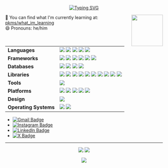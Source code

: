 <div align="center">
  
[![Typing SVG](https://readme-typing-svg.demolab.com?font=Fira+Code&size=40&duration=2500&pause=1000&color=1FFF0F&vCenter=true&random=false&width=480&lines=Hi%2C+I+am+Dhruv+Jain;I+am+only+a+human)](https://git.io/typing-svg)
</div>

<div id="header" >
  <img align="right" src="https://media.giphy.com/media/M9gbBd9nbDrOTu1Mqx/giphy.gif" height="100" width="100"/>
 🔭 You can find what I'm currently learning at: <a href="https://dhruvkjain.github.io/pkms/what_im_learning">pkms/what_im_learning</a><br>
<!--  👯 I’m looking to collaborate on Javascript/Typescript related projects.<br> -->
 😄 Pronouns: he/him

</div>

<br>

<table>
  <tr>
    <td><strong>Languages</strong></td>
    <td>
      <img src="https://img.shields.io/badge/TypeScript-darkblue?style=flat&logo=typescript&logoColor=white" />
      <img src="https://img.shields.io/badge/JavaScript-darkblue?style=flat&logo=javascript&logoColor=white" />
      <img src="https://img.shields.io/badge/Python-darkblue?style=flat&logo=python&logoColor=white" />
      <img src="https://img.shields.io/badge/C++-darkblue?style=flat&logo=cplusplus&logoColor=white" />
      <img src="https://img.shields.io/badge/Rust-darkblue?style=flat&logo=rust&logoColor=white" />
    </td>
  </tr>
  <tr>
    <td><strong>Frameworks</strong></td>
    <td>
      <img src="https://img.shields.io/badge/React.js-darkgreen?style=flat&logo=react&logoColor=white" />
      <img src="https://img.shields.io/badge/Node.js-darkgreen?style=flat&logo=node.js&logoColor=white" />
      <img src="https://img.shields.io/badge/Next.js-darkgreen?style=flat&logo=next.js&logoColor=white" />
      <img src="https://img.shields.io/badge/TailwindCSS-darkgreen?style=flat&logo=tailwindcss&logoColor=white" />
      <img src="https://img.shields.io/badge/Bootstrap-darkgreen?style=flat&logo=bootstrap&logoColor=white" />
      <img src="https://img.shields.io/badge/Qt-darkgreen?style=flat&logo=qt&logoColor=white" />
    </td>
  </tr>
  <tr>
    <td><strong>Databases</strong></td>
    <td>
      <img src="https://img.shields.io/badge/MongoDB-darkred?style=flat&logo=mongodb&logoColor=white" />
      <img src="https://img.shields.io/badge/PostgreSQL-darkred?style=flat&logo=postgresql&logoColor=white" />
      <img src="https://img.shields.io/badge/Firebase-darkred?style=flat&logo=firebase&logoColor=white" />
      <img src="https://img.shields.io/badge/Redis-darkred?style=flat&logo=redis&logoColor=white" />
    </td>
  </tr>
  <tr>
    <td><strong>Libraries</strong></td>
    <td>
      <img src="https://img.shields.io/badge/Three.js-darkorange?style=flat&logo=threedotjs&logoColor=white" />
      <img src="https://img.shields.io/badge/Express.js-darkorange?style=flat&logo=express&logoColor=white" />
      <img src="https://img.shields.io/badge/Socket.io-darkorange?style=flat&logo=socket.io&logoColor=white" />
      <img src="https://img.shields.io/badge/Mongoose-darkorange?style=flat&logo=mongoose&logoColor=white" />
      <img src="https://img.shields.io/badge/ShadcnUI-darkorange?style=flat&logo=shadcnui&logoColor=white" />
      <img src="https://img.shields.io/badge/Zod-darkorange?style=flat&logo=zod&logoColor=white" />
      <img src="https://img.shields.io/badge/Husky-darkorange?style=flat&logo=husky&logoColor=white" />
      <img src="https://img.shields.io/badge/Knip-darkorange?style=flat&logo=knip&logoColor=white" />
      <img src="https://img.shields.io/badge/Jest-darkorange?style=flat&logo=jest&logoColor=white" />
      <img src="https://img.shields.io/badge/SuperTest-darkorange?style=flat&logo=supertest&logoColor=white" />
    </td>
  </tr>
  <tr>
    <td><strong>Tools</strong></td>
    <td>
      <img src="https://img.shields.io/badge/Docker-informational?style=flat&logo=docker&logoColor=white" />
    </td>
  </tr>
  <tr>
    <td><strong>Platforms</strong></td>
    <td>
      <img src="https://img.shields.io/badge/GitHub-black?style=flat&logo=github&logoColor=white" />
      <img src="https://img.shields.io/badge/Vercel-black?style=flat&logo=vercel&logoColor=white" />
      <img src="https://img.shields.io/badge/Postman-black?style=flat&logo=postman&logoColor=white" />
      <img src="https://img.shields.io/badge/Render-black?style=flat&logo=render&logoColor=white" />
      <img src="https://img.shields.io/badge/Railway.app-black?style=flat&logo=railway&logoColor=white" />
    </td>
  </tr>
   <tr>
    <td><strong>Design</strong></td>
    <td>
     <img src="https://img.shields.io/badge/Figma-%235c0d91?style=flat&logo=figma&logoColor=white" />
    </td>
  </tr>
<tr>
  <td><strong>Operating Systems</strong></td>
  <td>
    <img src="https://img.shields.io/badge/Arch_Linux-2C2C2C?style=flat&logo=arch-linux&logoColor=white" />
    <img src="https://img.shields.io/badge/Windows-2C2C2C?style=flat&logo=windows&logoColor=white" />
  </td>
</tr>
</table>





- [![Gmail Badge](https://img.shields.io/badge/-dkjain2005co@gmail.com-c14438?style=social&logo=Gmail&logoColor=red&link=mailto:dkjain2005co@gmail.com)](mailto:dkjain2005co@gmail.com)
- [![Instagram Badge](https://img.shields.io/badge/dhruvkjain-red?style=social&logo=Instagram&link=https://instagram.com/dhruvkjain)](https://instagram.com/dhruvkjain)
- [![Linkedln Badge](https://img.shields.io/badge/dhruvkjain-red?style=social&logo=Linkedln&link=https://www.linkedin.com/in/dhruv-jain-980a88294/)](https://www.linkedin.com/in/dhruv-jain-980a88294/)
- [![X Badge](https://img.shields.io/badge/dhruvkjain-red?style=social&logo=X&link=https://x.com/dhruvkjain)](https://x.com/dhruvkjain)

---

<div align="center" id="stats"> 
  <img src='https://github-readme-stats.vercel.app/api?username=dhruvkjain&theme=nightowl&hide_border=false&include_all_commits=true&count_private=true' />  
  <img src='https://github-readme-streak-stats.herokuapp.com/?user=dhruvkjain&theme=nightowl&hide_border=false' />
<!--   <img src='https://github-readme-stats.vercel.app/api/top-langs/?username=dhruvkjain&theme=nightowl&hide_border=false&include_all_commits=true&count_private=true&layout=compact' /> -->
  
[![](https://visitcount.itsvg.in/api?id=dhruvkjain&icon=0&color=12)](https://visitcount.itsvg.in)

</div>



